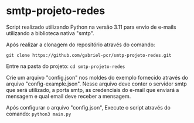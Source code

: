# smtp-projeto-redes

Script realizado utilizando Python na versão 3.11 para envio de e-mails utilizando a biblioteca nativa "smtp".

Após realizar a clonagem do repositório através do comando:

```git clone https://github.com/gabriel-pcr/smtp-projeto-redes.git```

Entre na pasta do projeto:
```cd smtp-projeto-redes```

Crie um arquivo "config.json" nos moldes do exemplo fornecido através do arquivo "config-example.json".
Nesse arquivo deve conter o servidor smtp que será utilizado, a porta smtp, as credenciais do e-mail que enviará a mensagem e qual email deve receber a mensagem.

Após configurar o arquivo "config.json", Execute o script através do comando:
```python3 main.py```
